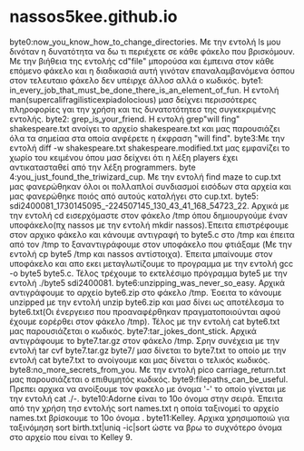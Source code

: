 # nassos5kee.github.io
byte0:now_you_know_how_to_change_directories. Mε την εντολή ls μου δινόταν η δυνατότητα να δω τι περιέχετε σε κάθε φάκελο που βρισκόμουν. Mε την βιήθεια της εντολής cd"file" μπορούσα και έμπεινα στον κάθε επόμενο φάκελο και η διαδικασιά αυτή γινόταν επαναλαμβανόμενα όσπου στον τελευταιο φάκελο δεν υπέιρχε άλλοσ αλλά ο κωδικός.
byte1: in_every_job_that_must_be_done_there_is_an_element_of_fun. Η εντολή man(supercalifragilisticexpiadolocious) μασ δείχνει περισσότερες πληροφορίες γαι την χρήση και τις δυνατοτότητεσ της συγκεκριμένης εντολής.
byte2: grep_is_your_friend. Η εντολή grep"will fing" shakespeare.txt ανοίγει το αρχείο shakespeare.txt και μας παρουσιάζει όλα τα σημείαα στα οπoία ανφέρετε η έκφραση "will find".
byte3:Με την εντολή diff -w shakespeare.txt shakespeare.modified.txt μας εμφανίζει το χωρίο του κειμένου όπου μασ δείχνει ότι η λέξη players έχει αντικατασταθεί από την λέξη programmers.
byte 4:you_just_found_the_triwizard_cup. Με την εντολή find maze to cup.txt μας φανερώθηκαν όλοι οι πολλαπλοί συνδιασμοί εισόδων στα αρχεία και μας φανερώθηκε ποιός από αυτούς καταλήγει στο cup.txt.
byte5: sdi2400081_1730145095_-224507145_130_43_41_168_54723_22. Αρχικά με την εντολή cd εισερχόμαστε στον φάκελο /tmp όπου δημιουργούμε έναν υποφάκελο(πχ nassos με την εντολή mkdir nassos).Έπειτα επιστρέφουμε στον αρχικο φάκελο και κάνουμε αντιγραφή το byte5.c στο /tmp και έπειτα από τον /tmp το ξαναντιγράφουμε στον υποφάκελο που φτιάξαμε (Mε την εντολή cp byte5 /tmp και nassos αντίστοιχα). Έπειτα μπαίνουμε στον υποφάκελο και απο εκει μεταγλωτίζουμε το προγραμμα με την εντολή gcc -o byte5 byte5.c. Τέλος τρέχουμε το εκτελέσιμο πρόγραμμα byte5 με την εντολή ./byte5 sdi2400081.
byte6:unzipping_was_never_so_easy. Αρχικά αντιγράφουμε το αρχείο byte6.zip στο φάκελο /tmp. Έοειτα το κάνουμε unzipped με την εντολή unzip byte6.zip και μασ δίνει ως αποτέλεσμα το byte6.txt(Οι ένεργειεσ που προαναφέρθηκαν πραγματοποιούνται αφού έχουμε εορέρθει στον φάκελο /tmp). Τέλος με την εντολή cat byte6.txt μας παρουσιάζεται ο κωδικός.
byte7:tar_jokes_dont_stick. Αρχικά αντιγράφουμε το byte7.tar.gz στον φάκελο /tmp. Σρην συνέχεια με την εντολή tar cvf byte7.tar.gz byte7/ μασ δίνεται το byte7.txt το οποίο με την εντολή cat byte7.txt το ανοίγουμε και μας δίνεται ο τελικός κωδικός.
byte8:no_more_secrets_from_you. Με την εντολή pico carriage_return.txt μας παρουσιάζεται ο επιθυμητός κωδικός.
byte9:filepaths_can_be_useful. Πρεπει αρχικα να ανοίξουμε τον φακελο με όνομα '-' το οποίο γίνεται με την εντολή cat ./-.
byte10:Adorne είναι το 10ο όνομα στην σειρά. Έπειτα από την χρήση τησ εντολής sort names.txt η οποία ταξινομεί το αρχείο names.txt βρίσκουμε το 10ο όνομα .
byte11:Kelley. Αρχικα χρησιμοποιώ για ταξινόμηση sort birth.txt|uniq -ic|sort ώστε να βρω το συχνότερο όνομα στο αρχείο που είναι το Kelley 9.

